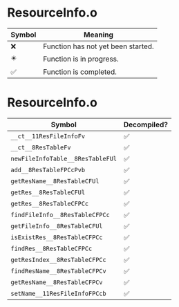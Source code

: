 # ResourceInfo.o
| Symbol | Meaning 
| ------------- | ------------- 
| :x: | Function has not yet been started. 
| :eight_pointed_black_star: | Function is in progress. 
| :white_check_mark: | Function is completed. 


# ResourceInfo.o
| Symbol | Decompiled? |
| ------------- | ------------- |
| `__ct__11ResFileInfoFv` | :white_check_mark: |
| `__ct__8ResTableFv` | :white_check_mark: |
| `newFileInfoTable__8ResTableFUl` | :white_check_mark: |
| `add__8ResTableFPCcPvb` | :white_check_mark: |
| `getResName__8ResTableCFUl` | :white_check_mark: |
| `getRes__8ResTableCFUl` | :white_check_mark: |
| `getRes__8ResTableCFPCc` | :white_check_mark: |
| `findFileInfo__8ResTableCFPCc` | :white_check_mark: |
| `getFileInfo__8ResTableCFUl` | :white_check_mark: |
| `isExistRes__8ResTableCFPCc` | :white_check_mark: |
| `findRes__8ResTableCFPCc` | :white_check_mark: |
| `getResIndex__8ResTableCFPCc` | :white_check_mark: |
| `findResName__8ResTableCFPCv` | :white_check_mark: |
| `getResName__8ResTableCFPCv` | :white_check_mark: |
| `setName__11ResFileInfoFPCcb` | :white_check_mark: |
